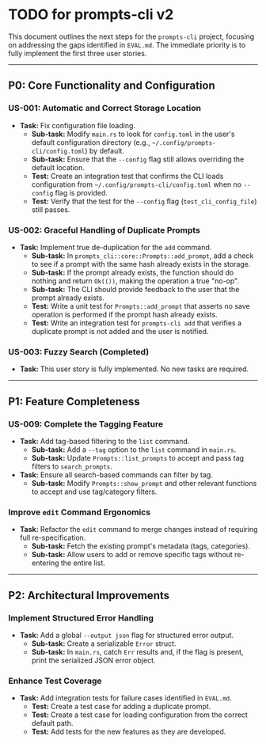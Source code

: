 # TODO for prompts-cli v2

This document outlines the next steps for the `prompts-cli` project, focusing on addressing the gaps identified in `EVAL.md`. The immediate priority is to fully implement the first three user stories.

---

## **P0: Core Functionality and Configuration**

### **US-001: Automatic and Correct Storage Location**

- **Task:** Fix configuration file loading.
    - **Sub-task:** Modify `main.rs` to look for `config.toml` in the user's default configuration directory (e.g., `~/.config/prompts-cli/config.toml`) by default.
    - **Sub-task:** Ensure that the `--config` flag still allows overriding the default location.
    - **Test:** Create an integration test that confirms the CLI loads configuration from `~/.config/prompts-cli/config.toml` when no `--config` flag is provided.
    - **Test:** Verify that the test for the `--config` flag (`test_cli_config_file`) still passes.

### **US-002: Graceful Handling of Duplicate Prompts**

- **Task:** Implement true de-duplication for the `add` command.
    - **Sub-task:** In `prompts_cli::core::Prompts::add_prompt`, add a check to see if a prompt with the same hash already exists in the storage.
    - **Sub-task:** If the prompt already exists, the function should do nothing and return `Ok(())`, making the operation a true "no-op".
    - **Sub-task:** The CLI should provide feedback to the user that the prompt already exists.
    - **Test:** Write a unit test for `Prompts::add_prompt` that asserts no save operation is performed if the prompt hash already exists.
    - **Test:** Write an integration test for `prompts-cli add` that verifies a duplicate prompt is not added and the user is notified.

### **US-003: Fuzzy Search (Completed)**

- **Task:** This user story is fully implemented. No new tasks are required.

---

## **P1: Feature Completeness**

### **US-009: Complete the Tagging Feature**

-   **Task:** Add tag-based filtering to the `list` command.
    -   **Sub-task:** Add a `--tag` option to the `list` command in `main.rs`.
    -   **Sub-task:** Update `Prompts::list_prompts` to accept and pass tag filters to `search_prompts`.
-   **Task:** Ensure all search-based commands can filter by tag.
    -   **Sub-task:** Modify `Prompts::show_prompt` and other relevant functions to accept and use tag/category filters.

### **Improve `edit` Command Ergonomics**

-   **Task:** Refactor the `edit` command to merge changes instead of requiring full re-specification.
    -   **Sub-task:** Fetch the existing prompt's metadata (tags, categories).
    -   **Sub-task:** Allow users to add or remove specific tags without re-entering the entire list.

---

## **P2: Architectural Improvements**

### **Implement Structured Error Handling**

-   **Task:** Add a global `--output json` flag for structured error output.
    -   **Sub-task:** Create a serializable `Error` struct.
    -   **Sub-task:** In `main.rs`, catch `Err` results and, if the flag is present, print the serialized JSON error object.

### **Enhance Test Coverage**

-   **Task:** Add integration tests for failure cases identified in `EVAL.md`.
    -   **Test:** Create a test case for adding a duplicate prompt.
    -   **Test:** Create a test case for loading configuration from the correct default path.
    -   **Test:** Add tests for the new features as they are developed.
